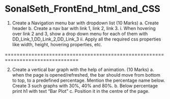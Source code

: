 # SonalSeth_FrontEnd_html_and_CSS
 
1. Create a Navigation menu bar with dropdown list (10 Marks)
a. Create header
b. Create a nav bar with link 1, link 2, link 3.
i. When hovering over link 2 and 3, show a drop down menu for each of 
them with DD_Link_1,DD_Link_2,DD_Link_3 
ii. Apply all the required css properties like width, height, hovering 
properties, etc.

===============================================================================

2. Create a vertical bar graph with the help of animation. (10 Marks)
a. when the page is opened/refreshed, the bar should move from bottom to top, to 
a predefined percentage. Mention the percentage name below. Create 3 such 
graphs with 30%, 40% and 80%.
b. Below percentage print h1 with text “Bar Plot”
c. Position it in the centre of the page.
